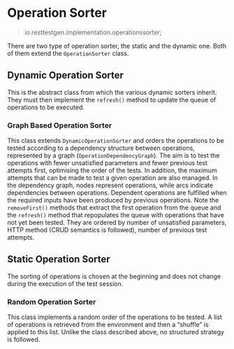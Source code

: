 # Operation Sorter
> io.resttestgen.implementation.operationssorter;

There are two type of operation sorter, the static and the dynamic one. Both of them extend the ```OperationSorter``` class.  

## Dynamic Operation Sorter
This is the abstract class from which the various dynamic sorters inherit. They must then implement the ```refresh()``` method to update the queue of operations to be executed.

### Graph Based Operation Sorter
This class extends ```DynamicOperationSorter``` and orders the operations to be tested according to a dependency structure between operations, represented by a graph (```OperationDependencyGraph```). The aim is to test the operations with fewer unsatisfied parameters and fewer previous test attempts first, optimising the order of the tests. In addition, the maximum attempts that can be made to test a given operation are also managed. In the dependency graph, nodes represent operations, while arcs indicate dependencies between operations. Dependent operations are fulfilled when the required inputs have been produced by previous operations. Note the ```removeFirst()``` methods that extract the first operation from the queue and the ```refresh()``` method that repopulates the queue with operations that have not yet been tested. They are ordered by number of unsatisfied parameters, HTTP method (CRUD semantics is followed), number of previous test attempts.

## Static Operation Sorter
The sorting of operations is chosen at the beginning and does not change during the execution of the test session. 

### Random Operation Sorter
This class implements a random order of the operations to be tested. A list of operations is retrieved from the environment and then a “shuffle” is applied to this list. Unlike the class described above, no structured strategy is followed. 

 